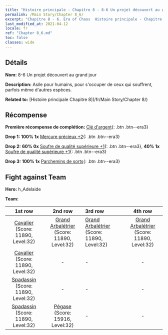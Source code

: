 ```yaml
---
title: "Histoire principale - Chapitre 8 - 8-6 Un projet découvert au grand jour"
permalink: /Main Story/Chapter 8_6/
excerpt: "Chapitre 8 - 6. Era of Chaos  Histoire principale - Chapitre 8_6. 8-6 Un projet découvert au grand jour"
last_modified_at: 2021-04-12
locale: fr
ref: "Chapter 8_6.md"
toc: false
classes: wide
---
```


## Détails

 **Nom:** 8-6 Un projet découvert au grand jour

 **Description:** Asile pour humains, pour s'occuper de ceux qui souffrent, parfois même d'autres espèces.

 **Related to:** [Histoire principale Chapitre 8](/fr/Main Story/Chapter 8/)

## Récompense

 **Première récompense de complétion:** [Clé d'argent](/fr/Items/con_693/){: .btn .btn--era3}

 **Drop 1:** **100% 1x** [Mercure précieux +2](/fr/Items/mat_28/){: .btn .btn--era3}

 **Drop 2:** **60% 0x** [Soufre de qualité supérieure +1](/fr/Items/mat_22/){: .btn .btn--era3}, **40% 1x** [Soufre de qualité supérieure +1](/fr/Items/mat_22/){: .btn .btn--era3}

 **Drop 3:** **100% 1x** [Parchemins de sorts](/fr/Items/con_694/){: .btn .btn--era3}


## Fight against Team
 **Hero:** h_Adelaide

 **Team:**


  | 1st row | 2nd row | 3rd row | 4th row |
  |:----:|:----:|:----|:----:|
  | [Cavalier](/fr/units/Cavalier/) (Score: 11890, Level:32)  | [Grand Arbalétrier](/fr/units/Marksman/) (Score: 11890, Level:32)  | [Grand Arbalétrier](/fr/units/Marksman/) (Score: 11890, Level:32)  | [Grand Arbalétrier](/fr/units/Marksman/) (Score: 11890, Level:32)  |
  | [Cavalier](/fr/units/Cavalier/) (Score: 11890, Level:32)  | - | - | - |
  | [Spadassin](/fr/units/Swordsman/) (Score: 11890, Level:32)  | - | - | - |
  | [Spadassin](/fr/units/Swordsman/) (Score: 11890, Level:32)  | [Pégase](/fr/units/Pegasus/) (Score: 15916, Level:32)  | - | - |


